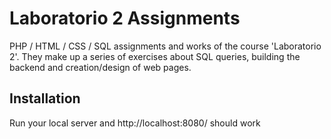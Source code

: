 # Laboratorio 2 Assignments

PHP / HTML / CSS / SQL assignments and works of the course 'Laboratorio 2'. They make up a series of exercises about SQL queries, building the backend and creation/design of web pages.

## Installation

Run your local server and http://localhost:8080/ should work
